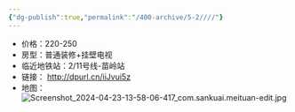 ```yaml
---
{"dg-publish":true,"permalink":"/400-archive/5-2////"}
---
```


- 价格：220-250
- 房型：普通装修+挂壁电视
- 临近地铁站：2/11号线-苗岭站
- 链接： http://dpurl.cn/iiJvui5z
- 地图：![Screenshot_2024-04-23-13-58-06-417_com.sankuai.meituan-edit.jpg](/img/user/800-%E5%85%B6%E4%BB%96/801-%E5%9B%BE%E7%89%87/Screenshot_2024-04-23-13-58-06-417_com.sankuai.meituan-edit.jpg)